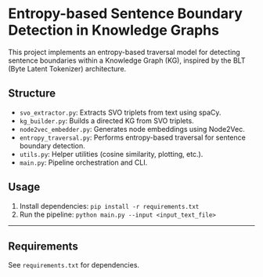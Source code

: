 # Entropy-based Sentence Boundary Detection in Knowledge Graphs

This project implements an entropy-based traversal model for detecting sentence boundaries within a Knowledge Graph (KG), inspired by the BLT (Byte Latent Tokenizer) architecture.

## Structure
- `svo_extractor.py`: Extracts SVO triplets from text using spaCy.
- `kg_builder.py`: Builds a directed KG from SVO triplets.
- `node2vec_embedder.py`: Generates node embeddings using Node2Vec.
- `entropy_traversal.py`: Performs entropy-based traversal for sentence boundary detection.
- `utils.py`: Helper utilities (cosine similarity, plotting, etc.).
- `main.py`: Pipeline orchestration and CLI.

## Usage
1. Install dependencies: `pip install -r requirements.txt`
2. Run the pipeline: `python main.py --input <input_text_file>`

---

## Requirements
See `requirements.txt` for dependencies.
